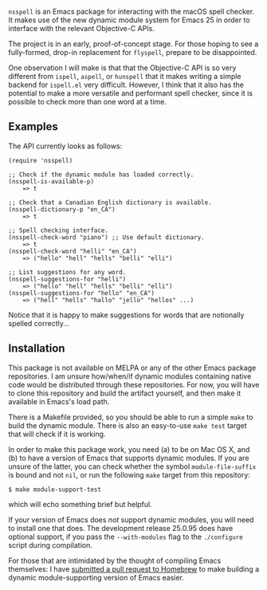 <!-- -*- mode: gfm; fill-column: 80 -*- -->

`nsspell` is an Emacs package for interacting with the macOS spell checker. It
makes use of the new dynamic module system for Emacs 25 in order to interface
with the relevant Objective-C APIs.

The project is in an early, proof-of-concept stage. For those hoping to see a
fully-formed, drop-in replacement for `flyspell`, prepare to be disappointed.

One observation I will make is that that the Objective-C API is so very
different from `ispell`, `aspell`, or `hunspell` that it makes writing a simple
backend for `ispell.el` very difficult. However, I think that it also has the
potential to make a more versatile and performant spell checker, since it is
possible to check more than one word at a time.

## Examples

The API currently looks as follows:

``` emacs-lisp
(require 'nsspell)

;; Check if the dynamic module has loaded correctly.
(nsspell-is-available-p)
	=> t

;; Check that a Canadian English dictionary is available.
(nsspell-dictionary-p "en_CA")
	=> t

;; Spell checking interface.
(nsspell-check-word "piano") ;; Use default dictionary.
	=> t
(nsspell-check-word "helli" "en_CA")
	=> ("hello" "hell" "hells" "belli" "elli")

;; List suggestions for any word.
(nsspell-suggestions-for "helli")
	=> ("hello" "hell" "hells" "belli" "elli")
(nsspell-suggestions-for "hello" "en_CA")
	=> ("hell" "hells" "hallo" "jello" "hellos" ...)
```

Notice that it is happy to make suggestions for words that are notionally
spelled correctly...

## Installation

This package is not available on MELPA or any of the other Emacs package
repositories. I am unsure how/when/if dynamic modules containing native code
would be distributed through these repositories. For now, you will have to clone
this repository and build the artifact yourself, and then make it available in
Emacs's load path.

There is a Makefile provided, so you should be able to run a simple `make` to
build the dynamic module. There is also an easy-to-use `make test` target that
will check if it is working.

In order to make this package work, you need (a) to be on Mac OS X, and (b) to
have a version of Emacs that supports dynamic modules. If you are unsure of the
latter, you can check whether the symbol `module-file-suffix` is bound and not
`nil`, or run the following `make` target from this repository:

``` shell
$ make module-support-test
```

which will echo something brief but helpful.

If your version of Emacs does _not_ support dynamic modules, you will need to
install one that does. The development release 25.0.95 does have optional
support, if you pass the `--with-modules` flag to the `./configure` script
during compilation.

For those that are intimidated by the thought of compiling Emacs themselves: I
have
[submitted a pull request to Homebrew](https://github.com/Homebrew/homebrew-core/pull/2263)
to make building a dynamic module-supporting version of Emacs easier.
